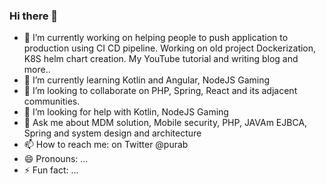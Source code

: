 ### Hi there 👋


- 🔭 I’m currently working on helping people to push application to production using CI CD pipeline. Working on old project Dockerization, K8S helm chart creation. My YouTube tutorial and writing blog and more..
- 🌱 I’m currently learning Kotlin and Angular, NodeJS Gaming
- 👯 I’m looking to collaborate on PHP, Spring, React and its adjacent communities.
- 🤔 I’m looking for help with Kotlin, NodeJS Gaming
- 💬 Ask me about MDM solution, Mobile security, PHP, JAVAm EJBCA, Spring and system design and architecture
- 📫 How to reach me: on Twitter @purab
- 😄 Pronouns: ...
- ⚡ Fun fact: ...

